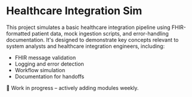 # Healthcare Integration Sim

This project simulates a basic healthcare integration pipeline using FHIR-formatted patient data, mock ingestion scripts, and error-handling documentation. It's designed to demonstrate key concepts relevant to system analysts and healthcare integration engineers, including:

- FHIR message validation
- Logging and error detection
- Workflow simulation
- Documentation for handoffs

🚧 Work in progress – actively adding modules weekly.
